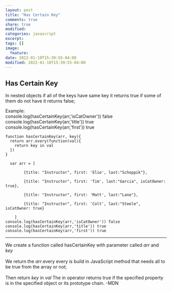 ```yaml
---
layout: post
title: "Has Certain Key"
comments: true
share: true
modified:
categories: javascript
excerpt:
tags: []
image:
  feature:
date: 2022-01-10T15:39:55-04:00
modified: 2022-01-10T15:39:55-04:00
---
```


## Has Certain Key
In nested objects if all of the keys have same key it returns true if some of them do not have 
it returns false;

Example:<br>
console.log(hasCertainKey(arr,'isCatOwner')) false <br>
console.log(hasCertainKey(arr,'title')) true <br>
console.log(hasCertainKey(arr,'first')) true <br>





~~~
function hasCertainKey(arr, key){
  return arr.every(function(val){
    return key in val
  })
}

  var arr = [

        {title: "Instructor", first: 'Elie', last:"Schoppik"}, 

        {title: "Instructor", first: 'Tim', last:"Garcia", isCatOwner: true}, 

        {title: "Instructor", first: 'Matt', last:"Lane"}, 

        {title: "Instructor", first: 'Colt', last:"Steele", isCatOwner: true}

    ]
console.log(hasCertainKey(arr,'isCatOwner')) false
console.log(hasCertainKey(arr,'title')) true
console.log(hasCertainKey(arr,'first')) true

~~~
___
We create a function called hasCertainKey with parameter called *arr* and *key*
<br><br>
We return the *arr*.every every is build in JavaScript method that needs all to be true from the array or not;
<br><br>
Then return *key* in *val* The in operator returns true if the specified property is in the specified object or its prototype chain. -MDN
<br><br>

<br><br>

